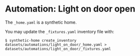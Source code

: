 # Automation: Light on door open

The `_home.yaml` is a synthetic home.

You may update the `_fixtures.yaml` inventory file with:

```
$ synthetic-home create_inventory datasets/automations/light_on_door/_home.yaml > datasets/automations/light_on_door/_fixtures.yaml

```
